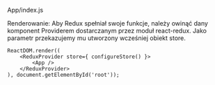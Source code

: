 App/index.js

Renderowanie: Aby Redux spełniał swoje funkcje, należy owinąć dany komponent Providerem dostarczanym przez moduł react-redux. Jako parametr przekazujemy mu utworzony wcześniej obiekt store.

    ReactDOM.render((
        <ReduxProvider store={ configureStore() }>
            <App />
        </ReduxProvider>
    ), document.getElementById('root'));